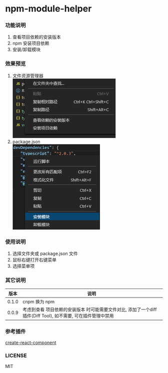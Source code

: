 # npm-module-helper

### 功能说明
1. 查看项目依赖的安装版本
2. npm 安装项目依赖
3. 安装/卸载模块

### 效果预览
1. 文件资源管理器  
![查看项目依赖的安装版本](./preview.png)  
2. package.json  
![安装卸载模块](./preview2.png)

### 使用说明
1. 选择文件夹或 package.json 文件
2. 鼠标右键打开右键菜单
3. 选择菜单项


### 其它说明
| 版本 | 说明 |
--|--
| 0.1.0 | cnpm 换为 npm 
| 0.0.9 | 考虑到查看 项目依赖的安装版本 时可能需要文件对比, 添加了一个diff插件(Diff Tool), 如不需要, 可在插件管理中禁用

### 参考插件
[create-react-component](https://github.com/tobi12345/create-react-component)

### LICENSE
MIT
